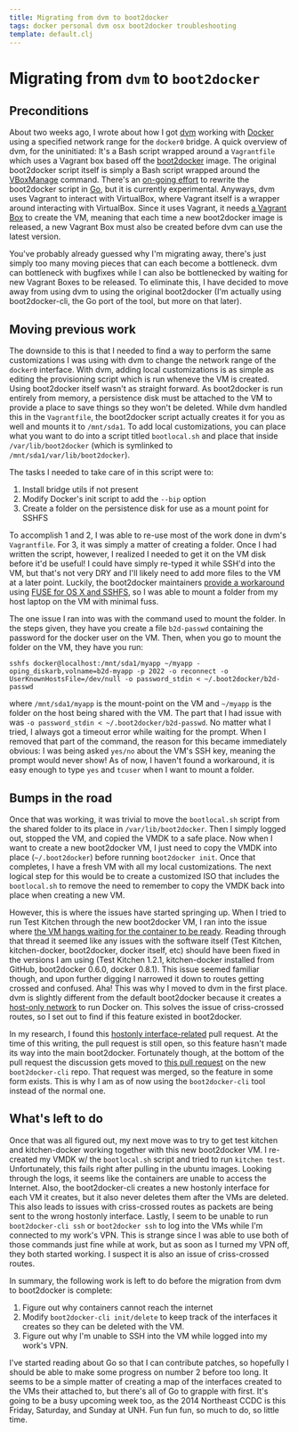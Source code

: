 ```yaml
---
title: Migrating from dvm to boot2docker
tags: docker personal dvm osx boot2docker troubleshooting
template: default.clj
---
```


# Migrating from `dvm` to `boot2docker`

## Preconditions

About two weeks ago, I wrote about how I got [dvm](https://fnichol.github.io/dvm/)
working with [Docker](https://www.docker.io) using a specified network range for
the `docker0` bridge. A quick overview of dvm, for the uninitiated: It's a Bash
script wrapped around a `Vagrantfile` which uses a Vagrant box based off the
[boot2docker](http://boot2docker.io) image. The original boot2docker script itself
is simply a Bash script wrapped around the [VBoxManage](http://www.virtualbox.org/manual/ch08.html)
command. There's an [on-going effort](https://github.com/boot2docker/boot2docker-cli)
to rewrite the boot2docker script in [Go](https://golang.org), but it is currently
experimental. Anyways, dvm uses Vagrant to interact with VirtualBox, where Vagrant
itself is a wrapper around interacting with VirtualBox. Since it uses Vagrant, it
needs [a Vagrant Box](https://github.com/mitchellh/boot2docker-vagrant-box/) to create
the VM, meaning that each time a new boot2docker image is released, a new Vagrant Box
must also be created before dvm can use the latest version.

You've probably already guessed why I'm migrating away, there's just simply too many
moving pieces that can each become a bottleneck. dvm can bottleneck with bugfixes while
I can also be bottlenecked by waiting for new Vagrant Boxes to be released. To eliminate this,
I have decided to move away from using dvm to using the original boot2docker (I'm actually using
boot2docker-cli, the Go port of the tool, but more on that later).

## Moving previous work

The downside to this is that I needed to find a way to perform the same customizations I was using
with dvm to change the network range of the `docker0` interface. With dvm, adding local customizations
is as simple as editing the provisioning script which is run wheneve the VM is created. Using
boot2docker itself wasn't as straight forward. As boot2docker is run entirely from memory,
a persistence disk must be attached to the VM to provide a place to save things so they won't be
deleted. While dvm handled this in the `Vagrantfile`, the boot2docker script actually creates it
for you as well and mounts it to `/mnt/sda1`. To add local customizations, you can place what you
want to do into a script titled `bootlocal.sh` and place that inside `/var/lib/boot2docker` (which
is symlinked to `/mnt/sda1/var/lib/boot2docker`).

The tasks I needed to take care of in this script were to:

1. Install bridge utils if not present
2. Modify Docker's init script to add the `--bip` option
3. Create a folder on the persistence disk for use as a mount point for SSHFS

To accomplish 1 and 2, I was able to re-use most of the work done in dvm's `Vagrantfile`. For 3, it
was simply a matter of creating a folder. Once I had written the script, however, I realized I needed
to get it on the VM disk before it'd be useful! I could have simply re-typed it while SSH'd into the
VM, but that's not very DRY and I'll likely need to add more files to the VM at a later point. Luckily,
the boot2docker maintainers [provide a
workaround](https://github.com/boot2docker/boot2docker/blob/master/doc/WORKAROUNDS.md#folder-sharing)
using [FUSE for OS X and SSHFS](https://osxfuse.github.io), so I was able to mount a folder from my
host laptop on the VM with minimal fuss.

The one issue I ran into was with the command used to mount the folder. In the steps given, they have
you create a file `b2d-passwd` containing the password for the docker user on the VM. Then, when you
go to mount the folder on the VM, they have you run:

    sshfs docker@localhost:/mnt/sda1/myapp ~/myapp -oping_diskarb,volname=b2d-myapp -p 2022 -o reconnect -o UserKnownHostsFile=/dev/null -o password_stdin < ~/.boot2docker/b2d-passwd

where `/mnt/sda1/myapp` is the mount-point on the VM and `~/myapp` is the folder on the host being shared
with the VM. The part that I had issue with was `-o password_stdin < ~/.boot2docker/b2d-passwd`. No matter
what I tried, I always got a timeout error while waiting for the prompt. When I removed that part of the
command, the reason for this became immediately obvious: I was being asked `yes/no` about the VM's SSH key,
meaning the prompt would never show! As of now, I haven't found a workaround, it is easy enough to type
`yes` and `tcuser` when I want to mount a folder.

## Bumps in the road

Once that was working, it was trivial to move the `bootlocal.sh` script from the shared folder to its
place in `/var/lib/boot2docker`. Then I simply logged out, stopped the VM, and copied the VMDK
to a safe place. Now when I want to create a new boot2docker VM, I just need to copy the VMDK into place
(`~/.boot2docker`) before running `boot2docker init`. Once that completes, I have a fresh VM with all
my local customizations. The next logical step for this would be to create a customized ISO that includes
the `bootlocal.sh` to remove the need to remember to copy the VMDK back into place when creating a new VM.

However, this is where the issues have started springing up. When I tried to run Test Kitchen through the
new boot2docker VM, I ran into the issue where
[the VM hangs waiting for the container to be ready](https://github.com/portertech/kitchen-docker/issues/24).
Reading through that thread it seemed like any issues with the software itself (Test Kitchen, kitchen-docker,
boot2docker, docker itself, etc) should have been fixed in the versions I am using (Test Kitchen 1.2.1,
kitchen-docker installed from GitHub, boot2docker 0.6.0, docker 0.8.1). This issue seemed familiar though,
and upon further digging I narrowed it down to routes getting crossed and confused. Aha! This was why I moved
to dvm in the first place. dvm is slightly different from the default boot2docker because it creates a
[host-only network](http://www.virtualbox.org/manual/ch06.html#network_hostonly) to run Docker on. This
solves the issue of criss-crossed routes, so I set out to find if this feature existed in boot2docker.

In my research, I found this [hostonly interface-related](https://github.com/boot2docker/boot2docker/pull/198)
pull request. At the time of this writing, the pull request is still open, so this feature hasn't made its
way into the main boot2docker. Fortunately though, at the bottom of the pull request the discussion gets
moved to [this pull request](https://github.com/boot2docker/boot2docker-cli/pull/42) on the new
`boot2docker-cli` repo. That request was merged, so the feature in some form exists. This is why I am
as of now using the `boot2docker-cli` tool instead of the normal one.

## What's left to do

Once that was all figured out, my next move was to try to get test kitchen and kitchen-docker working
together with this new boot2docker VM. I re-created my VMDK w/ the `bootlocal.sh` script and tried
to run `kitchen test`. Unfortunately, this fails right after pulling in the ubuntu images. Looking
through the logs, it seems like the containers are unable to access the Internet. Also, the boot2docker-cli
creates a new hostonly interface for each VM it creates, but it also never deletes them after the VMs
are deleted. This also leads to issues with criss-crossed routes as packets are being sent to the wrong
hostonly interface. Lastly, I seem to be unable to run `boot2docker-cli ssh` or `boot2docker ssh` to
log into the VMs while I'm connected to my work's VPN. This is strange since I was able to use both
of those commands just fine while at work, but as soon as I turned my VPN off, they both started
working. I suspect it is also an issue of criss-crossed routes. 

In summary, the following work is left to do before the migration from dvm to boot2docker is complete:

1. Figure out why containers cannot reach the internet
2. Modify `boot2docker-cli init/delete` to keep track of the interfaces it creates so they can be deleted
with the VM.
3. Figure out why I'm unable to SSH into the VM while logged into my work's VPN.

I've started reading about Go so that I can contribute patches, so hopefully I should be able to make some
progress on number 2 before too long. It seems to be a simple matter of creating a map of the
interfaces created to the VMs their attached to, but there's all of Go to grapple with first. It's going
to be a busy upcoming week too, as the 2014 Northeast CCDC is this Friday, Saturday, and Sunday at UNH.
Fun fun fun, so much to do, so little time.
